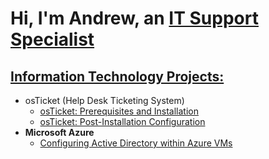 <h1>Hi, I'm Andrew, an <a href="https://linkedin.com/in/andrewmorelnj">IT Support Specialist</h2>

<h2> Information Technology Projects:</h2>

- <a>osTicket (Help Desk Ticketing System)</b>
  - [osTicket: Prerequisites and Installation](https://github.com/andrewmorelnj/osticket-prereqs)
  - [osTicket: Post-Installation Configuration](https://github.com/AndrewMorelNJ/post-install-config)
- <b>Microsoft Azure</b>
  - [Configuring Active Directory within Azure VMs](https://github.com/andrewmorelnj/configure-ad)
